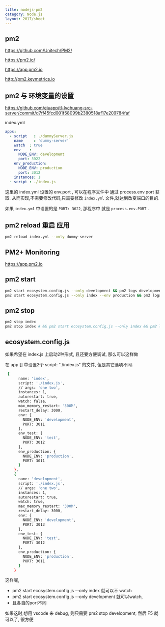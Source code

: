 ```yaml
---
title: nodejs-pm2
category: Node.js
layout: 2017/sheet
---
```



## pm2

https://github.com/Unitech/PM2/

https://pm2.io/

https://app.pm2.io

http://pm2.keymetrics.io

## pm2 与 环境变量的设置

https://github.com/eiuapp/tl-lvchuang-src-server/commit/d7ff45fcd001f58099b2380518af17e209784faf

index.yml 

```yaml
apps:
  - script   : ./dummyServer.js
    name     : 'dummy-server'
    watch  : true
    env    :
      NODE_ENV: development
      port: 3022
    env_production:
      NODE_ENV: production
      port: 3012
    instances: 1
  - script : ./index.js
```

这里的 index.yml 设置的 env.port , 可以在程序文件中 通过  process.env.port 获取. 从而实现,不需要修改代码,只需要修改 `index.yml` 文件,就达到改变端口的目的.

如果 `index.yml` 中设置的是 `PORT: 3022`, 那程序中 就是 `process.env.PORT` .


## pm2 reload 重启 应用

```bash
pm2 reload index.yml --only dummy-server
```

## PM2+ Monitoring

https://app.pm2.io


## pm2 start

```bash
pm2 start ecosystem.config.js --only development && pm2 logs development
pm2 start ecosystem.config.js --only index --env production && pm2 logs index
```

## pm2 stop

```bash
pm2 stop index
pm2 stop index # && pm2 start ecosystem.config.js --only index && pm2 logs index
```

## ecosystem.config.js

如果希望在 index.js 上启动2种形式, 且还要方便调试, 那么可以这样做

在 app [] 中设置2个 script: "./index.js" 的文件, 但是其它选项不同.

```bash
 {
      name: 'index',
      script: './index.js',
      // args: 'one two',
      instances: 1,
      autorestart: true,
      watch: false,
      max_memory_restart: '300M',
      restart_delay: 3000,
      env: {
        NODE_ENV: 'development',
        PORT: 3011
      },
      env_test: {
        NODE_ENV: 'test',
        PORT: 3012
      },
      env_production: {
        NODE_ENV: 'production',
        PORT: 3011
      }
    },
    {
      name: 'development',
      script: './index.js',
      // args: 'one two',
      instances: 1,
      autorestart: true,
      watch: true,
      max_memory_restart: '300M',
      restart_delay: 3000,
      env: {
        NODE_ENV: 'development',
        PORT: 3013
      },
      env_test: {
        NODE_ENV: 'test',
        PORT: 3012
      },
      env_production: {
        NODE_ENV: 'production',
        PORT: 3011
      }
    }
```

这样呢, 
- pm2 start ecosystem.config.js --only index 就可以不 watch  
- pm2 start ecosystem.config.js --only development 就可以watch, 
- 且各自的port不同

如果这时,想用 vscode 来 debug, 则只需要 pm2 stop development, 然后 F5 就可以了, 很方便




